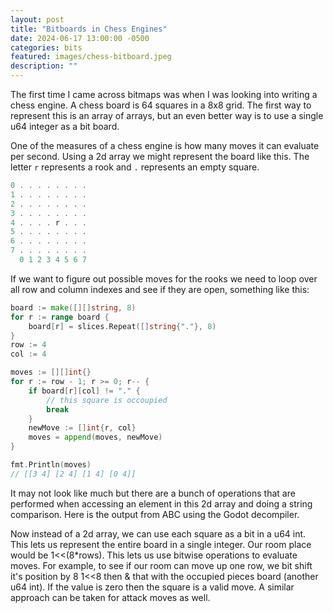 ```yaml
---
layout: post
title: "Bitboards in Chess Engines"
date: 2024-06-17 13:00:00 -0500
categories: bits
featured: images/chess-bitboard.jpeg
description: ""
---
```


The first time I came across bitmaps was when I was looking into writing a chess engine. A chess board is 64 squares in a 8x8 grid. The first way to represent this is an array of arrays, but an even better way is to use a single u64 integer as a bit board.

One of the measures of a chess engine is how many moves it can evaluate per second. Using a 2d array we might represent the board like this. The letter `r` represents a rook and  `.` represents an empty square.

```go
0 . . . . . . . .
1 . . . . . . . .
2 . . . . . . . .
3 . . . . . . . .
4 . . . . r . . .
5 . . . . . . . .
6 . . . . . . . .
7 . . . . . . . .
  0 1 2 3 4 5 6 7
```

If we want to figure out possible moves for the rooks we need to loop over all row and column indexes and see if they are open, something like this:

```go
board := make([][]string, 8)
for r := range board {
	board[r] = slices.Repeat([]string{"."}, 8)
}
row := 4
col := 4

moves := [][]int{}
for r := row - 1; r >= 0; r-- {
	if board[r][col] != "." {
		// this square is occoupied
		break
	}
	newMove := []int{r, col}
	moves = append(moves, newMove)
}

fmt.Println(moves)
// [[3 4] [2 4] [1 4] [0 4]]
```

It may not look like much but there are a bunch of operations that are performed when accessing an element in this 2d array and doing a string comparison. Here is the output from ABC using the Godot decompiler.

Now instead of a 2d array, we can use each square as a bit in a u64 int. This lets us represent the entire board in a single integer. Our room place would be 1<<(8*rows). This lets us use bitwise operations to evaluate moves. For example, to see if our room can move up one row, we bit shift it's position by 8 1<<8 then & that with the occupied pieces board (another u64 int). If the value is zero then the square is a valid move. A similar approach can be taken for attack moves as well.
